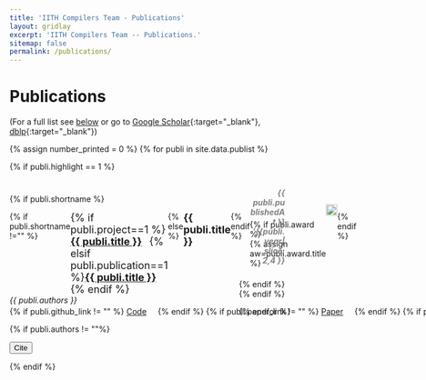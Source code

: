 ```yaml
---
title: 'IITH Compilers Team - Publications'
layout: gridlay
excerpt: 'IITH Compilers Team -- Publications.'
sitemap: false
permalink: /publications/
---
```


# Publications

(For a full list see [below](#full-list) or go to [Google Scholar](https://scholar.google.ch/citations?user=3qZCtWYAAAAJ&hl=en){:target="\_blank"}, [dblp](https://dblp.org/pers/hd/u/Upadrasta:Ramakrishna){:target="\_blank"})

<style>
  .trophyimage {
    position: relative;
    top: -13px;
    height: 20px;
}

.trophyimage:hover:after {   
    position: relative;
    content: var(--content,"");
    display: inline-block;
    left: 24px;
    top: -40px;    
    background-color: rgba(241, 242, 179, 0.985);
    color: red;
    width: auto;
    
}

.modal {
    display: none;
    position: fixed;
    width: 100%;
    height: 100%;
    background-color: rgba(0,0,0,0.7);
}

.modal-content {
    position: absolute;
    top: 15%;
    left: 50%;
    transform: translate(-50%, -15%);
    background-color: #fff;
    padding: 20px;
    border: 1px solid #888;
    width: 50%;
    color: rgb(51, 51, 51);
    font-family: monospace;
}

.closeCitationButton {
    color: #aaa;
    float: right;
    font-size: 28px;
    font-weight: bold;
    cursor: pointer;
}

.closeCitationButton:hover {
    color: black;
    text-decoration: none;
    cursor: pointer;
}

.citationBox{
    margin-top: 20px;
    padding: 10px;
    height: 300px;
    overflow: auto;
    background-color: #eee;
    font-size: 18px;
    overflow-wrap: break-word;
    white-space: normal;
    display: none;
}

.dropdown {
    padding: 10px 10px;
    margin: 10px 0;
    width: 20%;
}

.copyButton {
    background-color: #3498db; /* Premium blue color */
    color: #fff; /* White text color */
    padding: 8px 15px; /* Smaller padding for a more compact size */
    border: none;
    border-radius: 3px; /* Slightly rounded corners */
    cursor: pointer;
    font-size: 14px; /* Adjust font size for a smaller button */
    position: absolute;
    bottom: 10px;
    right: 10px;
    transition: background-color 0.3s ease; /* Smooth transition on hover */
}

.copyButton:hover {
    background-color: #2980b9; /* Darker blue on hover for a subtle effect */
}
</style>

{% assign number_printed = 0 %}
{% for publi in site.data.publist %}

{% if publi.highlight == 1 %}

<div style="position:relative; top:10px;">  
    
  
  <div style="float:left; width:80%;position:relative; top:2px;">
  
  
  {% if publi.shortname %}
  
  <div style="width:auto;display:flex;">
  {% if publi.shortname !="" %}    
  <p style="margin:0;padding:0;border:0;font-size:large;">{% if publi.project==1 %} <strong><a href="{{site.url}}{{site.baseurl}}/projects/{{publi.shortname}}" target="_blank">{{ publi.title }}</a> &nbsp; </strong>{% elsif publi.publication==1 %}<strong><a href="{{site.url}}{{site.baseurl}}/publications/{{publi.shortname}}" target="_blank">{{ publi.title }}</a> &nbsp; </strong>
   {% endif %}</p>
  {% else %}

  <p style="margin:0;padding:0;border:0;font-size:large;"><strong>{{ publi.title }}</strong></p>
  {% endif %}

{% if publi.award %}  
 {% assign aw=publi.award.title %}

  <div class="trophyimage" style="--content:'{{aw}}';">
  <img src="/images/trophy.jpeg" alt="Trophy" style="height:20px;">  
  </div> 
  <script>

var a='{{aw}}';
console.log(a);
document.querySelectorAll('trophyimage')[1].style.setProperty("--content", a);
</script>
{% endif %}

  </div>

  <div>  
  <p style="margin:0;padding:0;border:0;padding-bottom:3px;"><em>{{ publi.authors }}</em></p>   
  </div>
  
  <div style="display:inline;" >
  <nobr>
  {% if publi.github_link != "" %}
  <a class=badge href="{{publi.github_link}}">Code</a>&nbsp;&nbsp;&nbsp;&nbsp; 
  {% endif %}
  <!-- {% if publi.citation != "" %}
  <a class=badge href="{{publi.citation}}">Cite</a>&nbsp;&nbsp;&nbsp;&nbsp;
  {% endif %} -->
  {% if publi.paper_link != "" %}
  <a class=badge href="{{publi.paper_link}}">Paper</a>&nbsp;&nbsp;&nbsp;&nbsp;
  {% endif %}
  {% if publi.poster_link !="" %}
  <a class=badge href="{{publi.poster_link}}">Poster</a>&nbsp;&nbsp;&nbsp;&nbsp; 
  {% endif %}
  {% if publi.slides_link != "" %}
  <a class=badge href="{{publi.slides_link}}">Slides</a>&nbsp;&nbsp;&nbsp;&nbsp;
  {% endif %}
  {% if publi.videos_link != "" %}
  <a class=badge href="{{publi.videos_link}}">Video</a>&nbsp;&nbsp;&nbsp;&nbsp;
  {% endif %}
  {% if publi.arxiv_link != "" %}
  <a class=badge href="{{publi.arxiv_link}}">arXiv</a>&nbsp;&nbsp;&nbsp;&nbsp;
  {% endif %}

  {% if publi.authors != ""%}
  <script>
  document.addEventListener('DOMContentLoaded', function() {
    var openCitationButton = document.getElementById('openCitationButton_{{publi.shortname}}');
    console.log(openCitationButton)
    var closeCitationButton = document.getElementById('closeCitationButton_{{publi.shortname}}');
    var citationPopup = document.getElementById('modal_{{publi.shortname}}');
    var dropdown = document.getElementById('dropdown_{{publi.shortname}}');
    var citation_type = dropdown.value;
    var citation_bibtex = document.getElementById('bibtex_{{publi.shortname}}');
    var citation_acmref = document.getElementById('acmref_{{publi.shortname}}');
    citation_bibtex.style.display = 'block';

    openCitationButton.addEventListener('click', function() {
        citationPopup.style.display = 'block';
    });

    closeCitationButton.addEventListener('click', function() {
        citationPopup.style.display = 'none';
    });

    dropdown.addEventListener('change', function() {
            console.log('here')
        citation_type = dropdown.value;
        if(citation_type == 'bibtex') {
            citation_bibtex.style.display = 'block';
            citation_acmref.style.display = 'none';
        } else if(citation_type == 'acmref') {
            citation_bibtex.style.display = 'none';
            citation_acmref.style.display = 'block';
        }
    });

});

  </script>

<script>
  function copyToClipboard(elementId) {
    var copyText = document.getElementById(elementId);
    var textArea = document.createElement("textarea");
    textArea.value = copyText.innerText;
    document.body.appendChild(textArea);
    textArea.select();
    document.execCommand('copy');
    document.body.removeChild(textArea);
    alert('Citation copied to clipboard!');
  }
</script>

<button class="badge openCitationButton" id="openCitationButton_{{publi.shortname}}">Cite</button>

  <div id="modal_{{publi.shortname}}" class="modal">
      <div class="modal-content">
          <span class="closeCitationButton" id="closeCitationButton_{{publi.shortname}}">&times;</span>
          <h3 style="color:#222;font-weight: bold;"> Export Citations </h3>
          <select class="dropdown" id="dropdown_{{publi.shortname}}">
              <option value="bibtex">BibTeX</option>
              <option value="acmref">ACM Ref</option>
          </select>
          <div class="citationBox" id="bibtex_{{publi.shortname}}">
            author = { {{publi.authors}} },<br>
            title = { {{publi.title}} },<br>
            year = { {{publi.year}} },<br>
            {% if publi.paper_link != "" %}
            url = { {{publi.paper_link}} },<br>
            {% else %}
            url = { {{publi.arxiv_link}} },<br>
            {% endif %}
            series = { {{publi.publishedAt}} {{publi.year}} }
            <button class="copyButton" onclick="copyToClipboard('bibtex_{{publi.shortname}}')">Copy</button>
          </div>
          <div class="citationBox" id="acmref_{{publi.shortname}}">
            {{publi.authors}}.
            {{publi.year}}.
            {{publi.title}}.
            {{publi.publishedAt}}.
            {% if publi.paper_link != "" %}
            {{publi.paper_link}}.
            {% else %}
            {{publi.arxiv_link}}.
            {% endif %}
            <button class="copyButton" onclick="copyToClipboard('bibtex_{{publi.shortname}}')">Copy</button>
          </div>
      </div>

  </div>
{% endif %}
</nobr>

  </div>

  <div style="margin-top:25px;">
  <p></p>
  </div>
  </div>
  
  <div style="float:left; width:20%;position:relative; top:-15px;">
  <p style="margin:20px;padding:0;border:0;font-weight:bold;text-align:right; color:grey"><em>{{ publi.publishedAt }}</em>  <em>'{{publi.year| slice: 2,4 }}</em></p>
  </div>
  
 
</div>

{% endif %}
{% endif %}

{% endfor %}

<p> &nbsp; </p>
